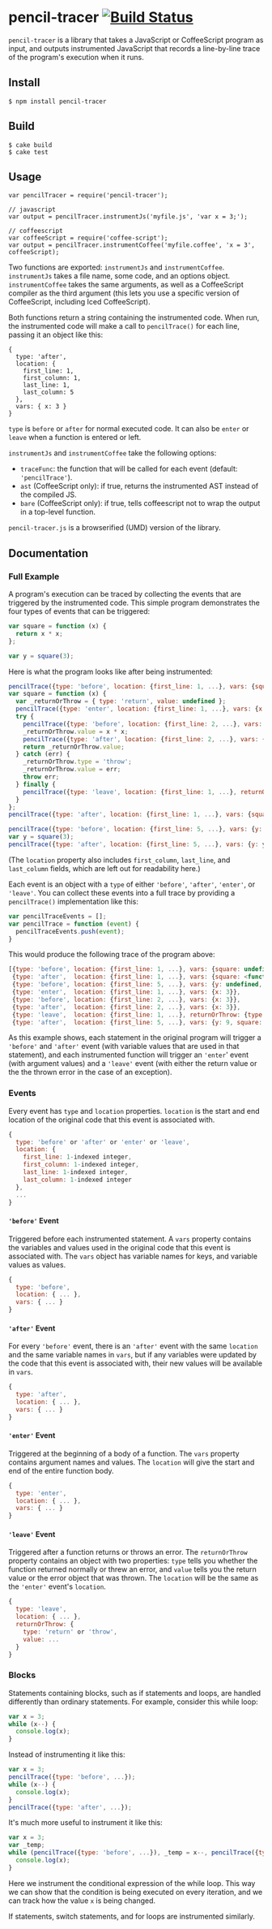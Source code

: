 # pencil-tracer [![Build Status](https://travis-ci.org/yjerem/pencil-tracer.svg?branch=master)](https://travis-ci.org/yjerem/pencil-tracer)

`pencil-tracer` is a library that takes a JavaScript or CoffeeScript program as input, and outputs instrumented JavaScript that records a line-by-line trace of the program's execution when it runs.

## Install

    $ npm install pencil-tracer

## Build

    $ cake build
    $ cake test

## Usage

    var pencilTracer = require('pencil-tracer');

    // javascript
    var output = pencilTracer.instrumentJs('myfile.js', 'var x = 3;');

    // coffeescript
    var coffeeScript = require('coffee-script');
    var output = pencilTracer.instrumentCoffee('myfile.coffee', 'x = 3', coffeeScript);

Two functions are exported: `instrumentJs` and `instrumentCoffee`. `instrumentJs` takes a file name, some code, and an options object. `instrumentCoffee` takes the same arguments, as well as a CoffeeScript compiler as the third argument (this lets you use a specific version of CoffeeScript, including Iced CoffeeScript).

Both functions return a string containing the instrumented code. When run, the instrumented code will make a call to `pencilTrace()` for each line, passing it an object like this:

    {
      type: 'after',
      location: {
        first_line: 1,
        first_column: 1,
        last_line: 1,
        last_column: 5
      },
      vars: { x: 3 }
    }

`type` is `before` or `after` for normal executed code. It can also be `enter`
or `leave` when a function is entered or left.

`instrumentJs` and `instrumentCoffee` take the following options:

* `traceFunc`: the function that will be called for each event (default: `'pencilTrace'`).
* `ast` (CoffeeScript only): if true, returns the instrumented AST instead of the compiled JS.
* `bare` (CoffeeScript only): if true, tells coffeescript not to wrap the output in a top-level function.

`pencil-tracer.js` is a browserified (UMD) version of the library.

## Documentation

### Full Example

A program's execution can be traced by collecting the events that are triggered
by the instrumented code. This simple program demonstrates the four types of
events that can be triggered:

```javascript
var square = function (x) {
  return x * x;
};

var y = square(3);
```

Here is what the program looks like after being instrumented:

```javascript
pencilTrace({type: 'before', location: {first_line: 1, ...}, vars: {square: square}});
var square = function (x) {
  var _returnOrThrow = { type: 'return', value: undefined };
  pencilTrace({type: 'enter', location: {first_line: 1, ...}, vars: {x: x}});
  try {
    pencilTrace({type: 'before', location: {first_line: 2, ...}, vars: {x: x}});
    _returnOrThrow.value = x * x;
    pencilTrace({type: 'after', location: {first_line: 2, ...}, vars: {x: x}});
    return _returnOrThrow.value;
  } catch (err) {
    _returnOrThrow.type = 'throw';
    _returnOrThrow.value = err;
    throw err;
  } finally {
    pencilTrace({type: 'leave', location: {first_line: 1, ...}, returnOrThrow: _returnOrThrow});
  }
};
pencilTrace({type: 'after', location: {first_line: 1, ...}, vars: {square: square}});

pencilTrace({type: 'before', location: {first_line: 5, ...}, vars: {y: y, square: square}});
var y = square(3);
pencilTrace({type: 'after', location: {first_line: 5, ...}, vars: {y: y, square: square}});
```

(The `location` property also includes `first_column`, `last_line`, and
`last_column` fields, which are left out for readability here.)

Each event is an object with a `type` of either `'before'`, `'after'`,
`'enter'`, or `'leave'`. You can collect these events into a full trace by
providing a `pencilTrace()` implementation like this:

```javascript
var pencilTraceEvents = [];
var pencilTrace = function (event) {
  pencilTraceEvents.push(event);
}
```

This would produce the following trace of the program above:

```javascript
[{type: 'before', location: {first_line: 1, ...}, vars: {square: undefined}},
 {type: 'after',  location: {first_line: 1, ...}, vars: {square: <function>}},
 {type: 'before', location: {first_line: 5, ...}, vars: {y: undefined, square: <function>}},
 {type: 'enter',  location: {first_line: 1, ...}, vars: {x: 3}},
 {type: 'before', location: {first_line: 2, ...}, vars: {x: 3}},
 {type: 'after',  location: {first_line: 2, ...}, vars: {x: 3}},
 {type: 'leave',  location: {first_line: 1, ...}, returnOrThrow: {type: 'return', value: 9},
 {type: 'after',  location: {first_line: 5, ...}, vars: {y: 9, square: <function>}}]
```

As this example shows, each statement in the original program will trigger a
`'before'` and `'after'` event (with variable values that are used in that
statement), and each instrumented function will trigger an `'enter`' event
(with argument values) and a `'leave'` event (with either the return value or
the the thrown error in the case of an exception).

### Events

Every event has `type` and `location` properties. `location` is the start and
end location of the original code that this event is associated with.

```javascript
{
  type: 'before' or 'after' or 'enter' or 'leave',
  location: {
    first_line: 1-indexed integer,
    first_column: 1-indexed integer,
    last_line: 1-indexed integer,
    last_column: 1-indexed integer
  },
  ...
}
```

#### `'before'` Event

Triggered before each instrumented statement. A `vars` property contains the
variables and values used in the original code that this event is associated
with. The `vars` object has variable names for keys, and variable values as
values.

```javascript
{
  type: 'before',
  location: { ... },
  vars: { ... }
}
```

#### `'after'` Event

For every `'before'` event, there is an `'after'` event with the same
`location` and the same variable names in `vars`, but if any variables were
updated by the code that this event is associated with, their new values will
be available in `vars`.

```javascript
{
  type: 'after',
  location: { ... },
  vars: { ... }
}
```

#### `'enter'` Event

Triggered at the beginning of a body of a function. The `vars` property contains
argument names and values. The `location` will give the start and end of the
entire function body.

```javascript
{
  type: 'enter',
  location: { ... },
  vars: { ... }
}
```

#### `'leave'` Event

Triggered after a function returns or throws an error. The `returnOrThrow`
property contains an object with two properties: `type` tells you whether the
function returned normally or threw an error, and `value` tells you the return
value or the error object that was thrown. The `location` will be the same as
the `'enter'` event's `location`.

```javascript
{
  type: 'leave',
  location: { ... },
  returnOrThrow: {
    type: 'return' or 'throw',
    value: ...
  }
}
```

### Blocks

Statements containing blocks, such as if statements and loops, are handled
differently than ordinary statements. For example, consider this while loop:

```javascript
var x = 3;
while (x--) {
  console.log(x);
}
```

Instead of instrumenting it like this:

```javascript
var x = 3;
pencilTrace({type: 'before', ...});
while (x--) {
  console.log(x);
}
pencilTrace({type: 'after', ...});
```

It's much more useful to instrument it like this:

```javascript
var x = 3;
var _temp;
while (pencilTrace({type: 'before', ...}), _temp = x--, pencilTrace({type: 'after', ...}), _temp) {
  console.log(x);
}
```

Here we instrument the conditional expression of the while loop. This way we
can show that the condition is being executed on every iteration, and we can
track how the value `x` is being changed.

If statements, switch statements, and for loops are instrumented similarly.

